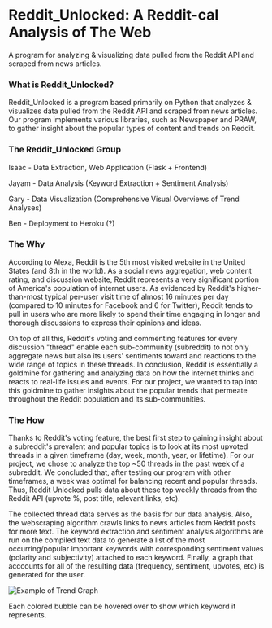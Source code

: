 # Reddit_Unlocked: A Reddit-cal Analysis of The Web
A program for analyzing & visualizing data pulled from the Reddit API and scraped from news articles.


### What is Reddit_Unlocked?

Reddit_Unlocked is a program based primarily on Python that analyzes & visualizes data pulled from the Reddit API and scraped from news articles. Our program implements various libraries, such as Newspaper and PRAW, to gather insight about the popular types of content and trends on Reddit.


### The Reddit_Unlocked Group

Isaac - Data Extraction, Web Application (Flask + Frontend)

Jayam - Data Analysis (Keyword Extraction + Sentiment Analysis)

Gary - Data Visualization (Comprehensive Visual Overviews of Trend Analyses)

Ben - Deployment to Heroku (?)


### The Why

According to Alexa, Reddit is the 5th most visited website in the United States (and 8th in the world). As a social news aggregation, web content rating, and discussion website, Reddit represents a very significant portion of America's population of internet users. As evidenced by Reddit's higher-than-most typical per-user visit time of almost 16 minutes per day (compared to 10 minutes for Facebook and 6 for Twitter), Reddit tends to pull in users who are more likely to spend their time engaging in longer and thorough discussions to express their opinions and ideas. 

On top of all this, Reddit's voting and commenting features for every discussion "thread" enable each sub-community (subreddit) to not only aggregate news but also its users' sentiments toward and reactions to the wide range of topics in these threads. In conclusion, Reddit is essentially a goldmine for gathering and analyzing data on how the internet thinks and reacts to real-life issues and events. For our project, we wanted to tap into this goldmine to gather insights about the popular trends that permeate throughout the Reddit population and its sub-communities.


### The How

Thanks to Reddit's voting feature, the best first step to gaining insight about a subreddit's prevalent and popular topics is to look at its most upvoted threads in a given timeframe (day, week, month, year, or lifetime). For our project, we chose to analyze the top ~50 threads in the past week of a subreddit. We concluded that, after testing our program with other timeframes, a week was optimal for balancing recent and popular threads. Thus, Reddit Unlocked pulls data about these top weekly threads from the Reddit API (upvote %, post title, relevant links, etc).

The collected thread data serves as the basis for our data analysis. Also, the webscraping algorithm crawls links to news articles from Reddit posts for more text. The keyword extraction and sentiment analysis algorithms are run on the compiled text data to generate a list of the most occurring/popular important keywords with corresponding sentiment values (polarity and subjectivity) attached to each keyword. Finally, a graph that acccounts for all of the resulting data (frequency, sentiment, upvotes, etc) is generated for the user.

![Example of Trend Graph](https://github.com/RedditUnlocked/Reddit_Unlocked/blob/master/example.png?raw=true)

Each colored bubble can be hovered over to show which keyword it represents.
